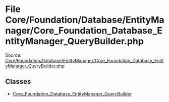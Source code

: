 File Core/Foundation/Database/EntityManager/Core_Foundation_Database_EntityManager_QueryBuilder.php
=========

Source: [Core/Foundation/Database/EntityManager/Core_Foundation_Database_EntityManager_QueryBuilder.php](https://github.com/PrestaShop/PrestaShop/blob/1.6.1.3/Core/Foundation/Database/EntityManager/Core_Foundation_Database_EntityManager_QueryBuilder.php)


Classes
-------

* [Core_Foundation_Database_EntityManager_QueryBuilder](class.Core_Foundation_Database_EntityManager_QueryBuilder.md)

